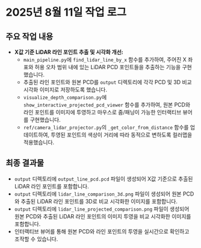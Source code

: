 # 2025년 8월 11일 작업 로그

## 주요 작업 내용

- **X값 기준 LiDAR 라인 포인트 추출 및 시각화 개선:**
  - `main_pipeline.py`에 `find_lidar_line_by_x` 함수를 추가하여, 주어진 X 좌표와 허용 오차 범위 내에 있는 LiDAR PCD 포인트들을 추출하는 기능을 구현했습니다.
  - 추출된 라인 포인트와 원본 PCD를 `output` 디렉토리에 각각 PCD 및 3D 비교 시각화 이미지로 저장하도록 했습니다.
  - `visualize_depth_comparison.py`에 `show_interactive_projected_pcd_viewer` 함수를 추가하여, 원본 PCD와 라인 포인트를 이미지에 투영하고 마우스로 줌/패닝이 가능한 인터랙티브 뷰어를 구현했습니다.
  - `ref/camera_lidar_projector.py`의 `_get_color_from_distance` 함수를 업데이트하여, 투영된 포인트의 색상이 거리에 따라 동적으로 변하도록 컬러맵을 적용했습니다.

## 최종 결과물

- `output` 디렉토리에 `output_line_pcd.pcd` 파일이 생성되어 X값 기준으로 추출된 LiDAR 라인 포인트를 포함합니다.
- `output` 디렉토리에 `lidar_line_comparison_3d.png` 파일이 생성되어 원본 PCD와 추출된 LiDAR 라인 포인트를 3D로 비교 시각화한 이미지를 포함합니다.
- `output` 디렉토리에 `lidar_line_projected_comparison.png` 파일이 생성되어 원본 PCD와 추출된 LiDAR 라인 포인트의 이미지 투영을 비교 시각화한 이미지를 포함합니다.
- 인터랙티브 뷰어를 통해 원본 PCD와 라인 포인트의 투영을 실시간으로 확인하고 조작할 수 있습니다.